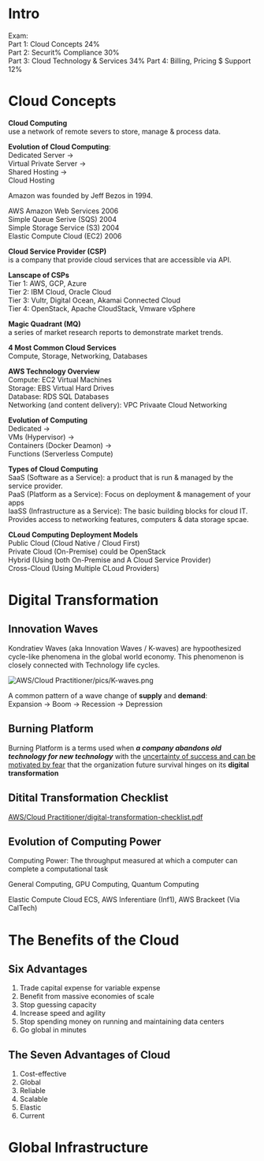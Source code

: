 # Intro
Exam:   
Part 1: Cloud Concepts 24%  
Part 2: Securit% Compliance 30%  
Part 3: Cloud Technology & Services 34%
Part 4: Billing, Pricing $ Support 12%

# Cloud Concepts
**Cloud Computing**  
 use a network of remote severs to store, manage & process data.

 **Evolution of Cloud Computing**:  
 Dedicated Server ->  
 Virtual Private Server ->  
 Shared Hosting ->  
 Cloud Hosting

 Amazon was founded by Jeff Bezos in 1994.

 AWS Amazon Web Services 2006  
 Simple Queue Serive (SQS) 2004  
 Simple Storage Service (S3) 2004  
 Elastic Compute Cloud (EC2) 2006

 **Cloud Service Provider (CSP)**  
 is a company that provide cloud services that are accessible via API.

 **Lanscape of CSPs**  
 Tier 1: AWS, GCP, Azure  
 Tier 2: IBM Cloud, Oracle Cloud  
 Tier 3: Vultr, Digital Ocean, Akamai Connected Cloud  
 Tier 4: OpenStack, Apache CloudStack, Vmware vSphere

 **Magic Quadrant (MQ)**  
 a series of market research reports to demonstrate market trends.

 **4 Most Common Cloud Services**  
 Compute, Storage, Networking, Databases

 **AWS Technology Overview**  
 Compute: EC2 Virtual Machines  
 Storage: EBS Virtual Hard Drives  
 Database: RDS SQL Databases  
 Networking (and content delivery): VPC Privaate Cloud Networking

 **Evolution of Computing**  
 Dedicated ->  
 VMs (Hypervisor) ->  
 Containers (Docker Deamon) ->  
 Functions (Serverless Compute)

 **Types of Cloud Computing**  
 SaaS (Software as a Service): a product that is run & managed by the service provider.  
 PaaS (Platform as a Service): Focus on deployment & management of your apps  
 IaaSS (Infrastructure as a Service): The basic building blocks for cloud IT. Provides access to networking features, computers & data storage spcae.

 **CLoud Computing Deployment Models**  
 Public Cloud (Cloud Native / Cloud First)  
 Private Cloud (On-Premise) could be OpenStack  
 Hybrid (Using both On-Premise and A Cloud Service Provider)  
 Cross-Cloud (Using Multiple CLoud Providers)

# Digital Transformation
## Innovation Waves
Kondratiev Waves (aka Innovation Waves / K-waves) are hypoothesized cycle-like phenomena in the global world economy. This phenomenon is closely connected with Technology life cycles.

![AWS/Cloud Practitioner/pics/K-waves.png](Screenshot_20250109_145954.png)

A common pattern of a wave change of **supply** and **demand**:  
Expansion -> Boom -> Recession -> Depression

## Burning Platform
Burning Platform is a terms used when ***a company abandons old technology for new technology*** with the <u> uncertainty of success and can be motivated by fear</u> that the organization future survival hinges on its **digital transformation**

## Ditital Transformation Checklist
[AWS/Cloud Practitioner/digital-transformation-checklist.pdf](digital-transforamtion-checklist)

## Evolution of Computing Power
Computing Power: The throughput measured at which a computer can complete a computational task

General Computing, GPU Computing, Quantum Computing

Elastic Compute Cloud ECS, AWS Inferentiare (Inf1), AWS Brackeet (Via CalTech)

# The Benefits of the Cloud

## Six Advantages
1. Trade capital expense for variable expense
2. Benefit from massive economies of scale
3. Stop guessing capacity
4. Increase speed and agility
5. Stop spending money on running and maintaining data centers
6. Go global in minutes

## The Seven Advantages of Cloud
1. Cost-effective
2. Global
3. Reliable
4. Scalable
5. Elastic
6. Current

# Global Infrastructure
